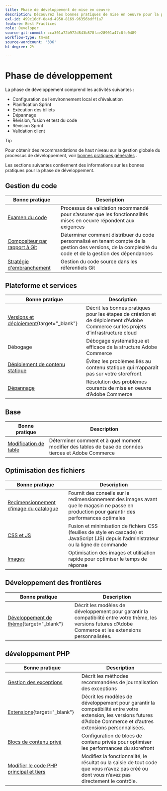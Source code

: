 ```yaml
---
title: Phase de développement de mise en oeuvre
description: Découvrez les bonnes pratiques de mise en oeuvre pour la phase de développement des projets Adobe Commerce.
exl-id: 499c16df-0e4d-4950-8169-96356bdff1a7
feature: Best Practices
role: Developer
source-git-commit: cca301a72b972d843b878fae28901a47c8fc0489
workflow-type: tm+mt
source-wordcount: '336'
ht-degree: 2%

---
```



# Phase de développement

La phase de développement comprend les activités suivantes :

- Configuration de l’environnement local et d’évaluation
- Planification Sprint
- Exécution des billets
- Dépannage
- Révision, fusion et test du code
- Révision Sprint
- Validation client

>[!TIP]
>
>Pour obtenir des recommandations de haut niveau sur la gestion globale du processus de développement, voir [bonnes pratiques générales](general.md) .

Les sections suivantes contiennent des informations sur les bonnes pratiques pour la phase de développement.

## Gestion du code

| Bonne pratique | Description |
|-----------------------------------------------------------------|--------------------------------------------------------------------------------------------------------------------------------------|
| [Examen du code](code-review.md) | Processus de validation recommandé pour s’assurer que les fonctionnalités mises en oeuvre répondent aux exigences |
| [Compositeur par rapport à Git](code-management.md) | Déterminer comment distribuer du code personnalisé en tenant compte de la gestion des versions, de la complexité du code et de la gestion des dépendances |
| [Stratégie d&#39;embranchement](git-branching.md) | Gestion du code source dans les référentiels Git |

## Plateforme et services

| Bonne pratique | Description |
|--------------------------------------------------------------------------------------------------------------------------------------------------------|-------------------------------------------------------------------------------------------------------------|
| [Versions et déploiement](https://experienceleague.adobe.com/docs/commerce-cloud-service/user-guide/develop/deploy/best-practices.html){target="_blank"} | Décrit les bonnes pratiques pour les étapes de création et de déploiement d’Adobe Commerce sur les projets d’infrastructure cloud |
| Débogage | Débogage systématique et efficace de la structure Adobe Commerce |
| [Déploiement de contenu statique](static-content-deployment.md) | Évitez les problèmes liés au contenu statique qui n’apparaît pas sur votre storefront. |
| [Dépannage](troubleshooting.md) | Résolution des problèmes courants de mise en oeuvre d’Adobe Commerce |

## Base

| Bonne pratique | Description |
|----------------------------------------------------------------|---------------------------------------------------------------------------------|
| [Modification de table](modifying-core-and-third-party-tables.md) | Déterminer comment et à quel moment modifier des tables de base de données tierces et Adobe Commerce |

## Optimisation des fichiers

| Bonne pratique | Description |
|-----------------------------------------------------|-----------------------------------------------------------------------------------------------------------|
| [Redimensionnement d’image du catalogue](catalog-image-resizing.md) | Fournit des conseils sur le redimensionnement des images avant que le magasin ne passe en production pour garantir des performances optimales |
| [CSS et JS](optimize-css-js-files.md) | Fusion et minimisation de fichiers CSS (feuilles de style en cascade) et JavaScript (JS) depuis l’administrateur ou la ligne de commande |
| [Images](image-optimization.md) | Optimisation des images et utilisation rapide pour optimiser le temps de réponse |

## Développement des frontières

| Bonne pratique | Description |
|----------------------------------------------------------------------------------------------------------------|------------------------------------------------------------------------------------------------------------------------------------------|
| [Développement de thème](https://developer.adobe.com/commerce/frontend-core/guide/best-practices/){target="_blank"} | Décrit les modèles de développement pour garantir la compatibilité entre votre thème, les versions futures d’Adobe Commerce et les extensions personnalisées. |

## développement PHP

| Bonne pratique | Description |
|-----------------------------------------------------------------------------------------|----------------------------------------------------------------------------------------------------------------------------------------------------|
| [Gestion des exceptions](exception-handling.md) | Décrit les méthodes recommandées de journalisation des exceptions |
| [Extensions](https://developer.adobe.com/commerce/php/best-practices/){target="_blank"} | Décrit les modèles de développement pour garantir la compatibilité entre votre extension, les versions futures d’Adobe Commerce et d’autres extensions personnalisées. |
| [Blocs de contenu privé](private-content-block-configuration.md) | Configuration de blocs de contenu privés pour optimiser les performances du storefront |
| [Modifier le code PHP principal et tiers](modifying-core-and-third-party-code.md) | Modifiez la fonctionnalité, le résultat ou la saisie de tout code que vous n’avez pas créé ou dont vous n’avez pas directement le contrôle. |
